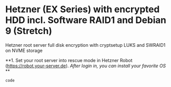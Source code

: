 # Hetzner (EX Series) with encrypted HDD incl. Software RAID1 and Debian 9 (Stretch)
Hetzner root server full disk encryption with cryptsetup LUKS and SWRAID1 on NVME storage

**1. Set your root server into rescue mode in Hetzner Robot (https://robot.your-server.de).
*After login in, you can install your favorite OS* **

`code`
